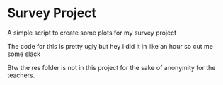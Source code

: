 # Survey Project
 A simple script to create some plots for my survey project

The code for this is pretty ugly but hey i did it in like an hour so cut me some slack

Btw the res folder is not in this project for the sake of anonymity for the teachers.